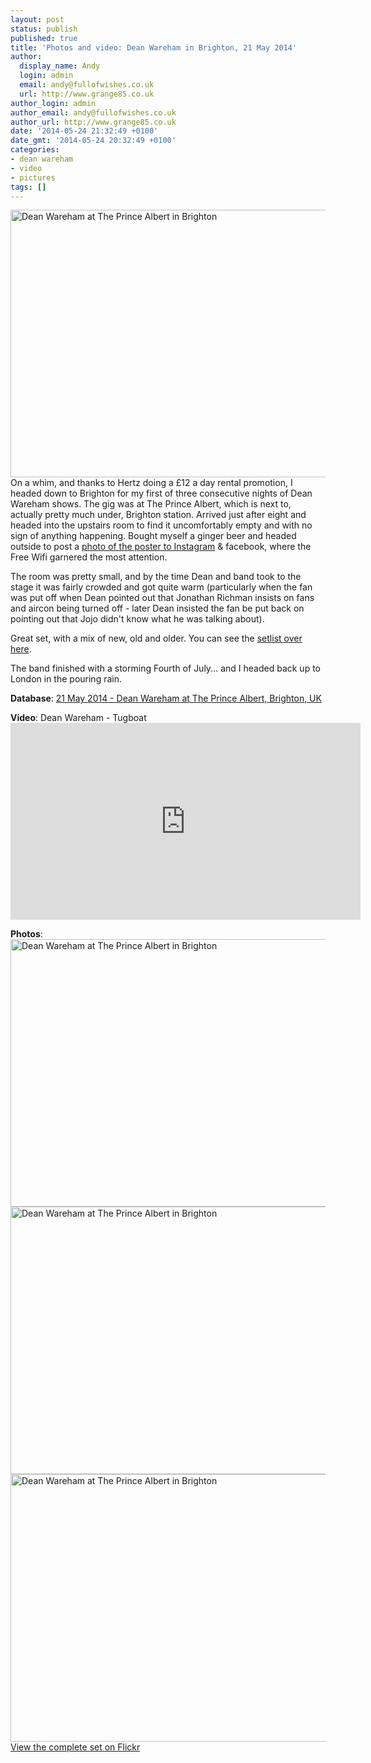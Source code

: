 ```yaml
---
layout: post
status: publish
published: true
title: 'Photos and video: Dean Wareham in Brighton, 21 May 2014'
author:
  display_name: Andy
  login: admin
  email: andy@fullofwishes.co.uk
  url: http://www.grange85.co.uk
author_login: admin
author_email: andy@fullofwishes.co.uk
author_url: http://www.grange85.co.uk
date: '2014-05-24 21:32:49 +0100'
date_gmt: '2014-05-24 20:32:49 +0100'
categories:
- dean wareham
- video
- pictures
tags: []
---
```

<p><a href="https://www.flickr.com/photos/grange85/14237876341" title="Dean Wareham at The Prince Albert in Brighton by Andy Aldridge, on Flickr"><img class="aligncenter" src="https://farm3.staticflickr.com/2922/14237876341_126e747302_z.jpg" width="640" height="428" alt="Dean Wareham at The Prince Albert in Brighton"></a><br />
On a whim, and thanks to Hertz doing a £12 a day rental promotion, I headed down to Brighton for my first of three consecutive nights of Dean Wareham shows. The gig was at The Prince Albert, which is next to, actually pretty much under, Brighton station. Arrived just after eight and headed into the upstairs room to find it uncomfortably empty and with no sign of anything happening. Bought myself a ginger beer and headed outside to post a <a href="http://instagram.com/p/oRTnUdvDPV/#">photo of the poster to Instagram</a> & facebook, where the Free Wifi garnered the most attention.</p>
<p>The room was pretty small, and by the time Dean and band took to the stage it was fairly crowded and got quite warm (particularly when the fan was put off when Dean pointed out that Jonathan Richman insists on fans and aircon being turned off - later Dean insisted the fan be put back on pointing out that Jojo didn't know what he was talking about).<br />
<!--more read on for photos and video--></p>
<p>Great set, with a mix of new, old and older. You can see the <a href="/database/show/2014-05-21-dean-wareham-the-prince-albert-brighton-uk/" title="2014-05-21: Dean Wareham – The Prince Albert, Brighton, UK">setlist over here</a>.</p>
<p>The band finished with a storming Fourth of July... and I headed back up to London in the pouring rain.</p>
<p><strong>Database</strong>: <a href="/database/show/2014-05-21-dean-wareham-the-prince-albert-brighton-uk/" title="2014-05-21: Dean Wareham – The Prince Albert, Brighton, UK">21 May 2014 - Dean Wareham at The Prince Albert, Brighton, UK</a></p>
<p><strong>Video</strong>: Dean Wareham - Tugboat<br />
<iframe width="560" height="315" src="https://www.youtube.com/embed/lSgdEVBsg9s" frameborder="0" allowfullscreen></iframe>
<p><strong>Photos</strong>:<br />
<a href="https://www.flickr.com/photos/grange85/14054590407" title="Dean Wareham at The Prince Albert in Brighton by Andy Aldridge, on Flickr"><img class="aligncenter" src="https://farm3.staticflickr.com/2917/14054590407_ef619e1d26_z.jpg" width="640" height="428" alt="Dean Wareham at The Prince Albert in Brighton"></a><br />
<a href="https://www.flickr.com/photos/grange85/14237875831" title="Dean Wareham at The Prince Albert in Brighton by Andy Aldridge, on Flickr"><img class="aligncenter" src="https://farm3.staticflickr.com/2932/14237875831_ac31d0c7da_z.jpg" width="640" height="428" alt="Dean Wareham at The Prince Albert in Brighton"></a><br />
<a href="https://www.flickr.com/photos/grange85/14054590627" title="Dean Wareham at The Prince Albert in Brighton by Andy Aldridge, on Flickr"><img class="aligncenter" src="https://farm6.staticflickr.com/5516/14054590627_6134e65552_z.jpg" width="640" height="428" alt="Dean Wareham at The Prince Albert in Brighton"></a><br />
<a href="https://www.flickr.com/photos/grange85/sets/72157644785801364/">View the complete set on Flickr</a></p>
